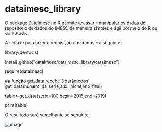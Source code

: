# dataimesc_library

O package DataImesc no R permite acessar e manipular os dados do repositório de dados do IMESC de maneira simples e ágil por meio do R ou do RStudio.

A sintaxe para fazer a requisição dos dados é a seguinte.

library(devtools)

install_github("dataimesc/dataimesc_library/dataimesc")

require(dataimesc)

#a função get_data recebe 3 parâmetros get_data(numero_da_serie,ano_inicial,ano_final)

table<-get_data(serie=100,begin=2015,end=2019)

print(table)

O resultado será semelhante ao seguinte.

![image](https://github.com/dataimesc/dataimesc_library/assets/137085586/d12dc785-0f0a-4fb3-8972-88e6deda115b)

